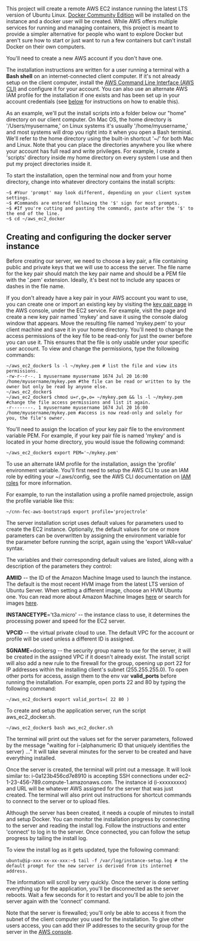 This project will create a remote AWS EC2 instance running the latest LTS version of Ubuntu Linux. [Docker Community Edition](https://docs.docker.com/install/linux/docker-ce/ubuntu/) will be installed on the instance and a docker user will be created. While AWS offers multiple services for running and managing containers, this project is meant to provide a simpler alternative for people who want to explore Docker but aren't sure how to start or just want to run a few containers but can't install Docker on their own computers.

You'll need to create a new AWS account if you don't have one.

The installation instructions are written for a user running a terminal with a <b title="The default shell isn't always bash, for example on Ubuntu it's Dash and on Mac OSX Mojave it's zsh. Don't use a plain shell, but bash, zsh, tcsh, fish should all work, though the Docker install script only installs completion for bash.">Bash shell</b> on an internet-connected client computer. If it's not already setup on the client computer, install the [AWS Command Line Interface \(AWS CLI\)](https://docs.aws.amazon.com/cli/latest/userguide/cli-chap-install.html) and configure it for your account. You can also use an alternate AWS IAM profile for the installation if one exists and has been set up in your account credentials \(see [below](#profile) for instructions on how to enable this\).

As an example, we'll put the install scripts into a folder below our "home" directory on our client computer. On Mac OS, the home directory is '/Users/myusername,' on Linux systems it's usually '/home/myusername,' and most systems will drop you right into it when you open a Bash terminal. We'll refer to the home directory using the built-in shortcut '~/' for both Mac and Linux. Note that you can place the directories anywhere you like where your account has full read and write privileges. For example, I create a 'scripts' directory inside my home directory on every system I use and then put my project directories inside it.

To start the installation, open the terminal now and from your home directory, change into whatever directory contains the install scripts:
```
~$ #Your 'prompt' may look different, depending on your client system settings.
~$ #Commands are entered following the '$' sign for most prompts.
~$ #If you're cutting and pasting the commands, paste after the '$' to the end of the line.
~$ cd ~/aws_ec2_docker
```

## Creating and configuring the docker server instance

Before creating our server, we need to choose a key pair, a file containing public and private keys that we will use to access the server. The file name for the key pair should match the key pair name and should be a PEM file with the '.pem' extension. Ideally, it's best not to include any spaces or dashes in the file name.

If you don't already have a key pair in your AWS account you want to use, you can create one or import an existing key by visiting the [key pair page](https://console.aws.amazon.com/ec2/v2/home?region=us-east-1#KeyPairs:) in the AWS console, under the EC2 service. For example, visit the page and create a new key pair named 'mykey' and save it using the console dialog window that appears. Move the resulting file named 'mykey.pem' to your client machine and save it in your home directory. You'll need to change the access permissions of the key file to be read-only for just the owner before you can use it. This ensures that the file is only usable under your specific user account. To view and change the permissions, type the following commands:
```
~/aws_ec2_docker$ ls -l ~/mykey.pem # list the file and view its permissions.
-rw-r--r--. 1 myusername myusername 1674 Jul 20 16:00 /home/myusername/mykey.pem #the file can be read or written to by the owner but only be read by anyone else.
~/aws_ec2_docker$
~/aws_ec2_docker$ chmod u=r,g=,o= ~/mykey.pem && ls -l ~/mykey.pem #change the file access permissions and list it again.
-r--------. 1 myusername myusername 1674 Jul 20 16:00 /home/myusername/mykey.pem #access is now read-only and solely for you, the file's owner.
```
You'll need to assign the location of your key pair file to the environment variable PEM. For example, if your key pair file is named 'mykey' and is located in your home directory, you would issue the following command:

```
~/aws_ec2_docker$ export PEM='~/mykey.pem'
```

To use an alternate IAM <a name="profile">profile</a> for the installation, assign the 'profile' environment variable. You'll first need to setup the AWS CLI to use an IAM role by editing your ~/.aws/config, see the AWS CLI documentation on [IAM roles](https://docs.aws.amazon.com/cli/latest/userguide/cli-configure-role.html) for more information.

For example, to run the installation using a profile named projectrole, assign the profile variable like this:

```
~/cnn-fec-aws-bootstrap$ export profile='projectrole'
```

The server installation script uses default values for parameters used to create the EC2 instance.  Optionally, the default values for one or more parameters can be overwritten by assigning the environment variable for the parameter before running the script, again using the 'export VAR=value' syntax.

The variables and their corresponding default values are listed, along with a description of the parameters they control:

**AMIID** -- the ID of the Amazon Machine Image used to launch the instance. The default is the most recent HVM image from the latest LTS version of Ubuntu Server. When setting a different image, choose an HVM Ubuntu one. You can read more about Amazon Machine Images [here](https://docs.aws.amazon.com/AWSEC2/latest/UserGuide/AMIs.html) or search for images [here](https://cloud-images.ubuntu.com/locator/ec2/).

**INSTANCETYPE**='t3a.micro' -- the instance class to use, it determines the processing power and speed for the EC2 server.

**VPCID** -- the virtual private cloud to use. The default VPC for the account or profile will be used unless a different ID is assigned. 

**SGNAME**=dockersg -- the security group name to use for the server, it will be created in the assigned VPC if it doesn't already exist. The install script will also add a new rule to the firewall for the group, opening up port 22 for IP addresses within the installing client's subnet (255.255.255.0). To open other ports for access, assign them to the env var **valid_ports** before running the installation. For example, open ports 22 and 80 by typing the following command:
```
~/aws_ec2_docker$ export valid_ports=( 22 80 )
```

To create and setup the application server, run the script aws_ec2_docker.sh.

    ~/aws_ec2_docker$ bash aws_ec2_docker.sh

The terminal will print out the values set for the server parameters, followed by the message "waiting for i-{alphanumeric ID that uniquely identifies the server} ..."
It will take several minutes for the server to be created and have everything installed.

Once the server is created, the terminal will print out a message. It will look similar to: i-0a123b456cd7e8910 is accepting SSH connections under ec2-1-23-456-789.compute-1.amazonaws.com. The instance id (i-xxxxxxxxx) and URL will be whatever AWS assigned for the server that was just created. The terminal will also print out instructions for shortcut commands to connect to the server or to upload files.

Although the server has been created, it needs a couple of minutes to install and setup Docker. You can monitor the installation progress by connecting to the server and reading the install log. Follow the instructions and enter 'connect' to log in to the server. Once connected, you can follow the setup progress by tailing the install log.

To view the install log as it gets updated, type the following command:
```
ubuntu@ip-xxx-xx-xx-xxx:~$ tail -f /var/log/instance-setup.log # the default prompt for the new server is derived from its internet address.
```

The information will scroll by very quickly. Once the server is done setting everything up for the application, you'll be disconnected as the server reboots. Wait a few seconds for it to restart and you'll be able to join the server again with the 'connect' command.

Note that the server is firewalled; you'll only be able to access it from the subnet of the client computer you used for the installation. To give other users access, you can add their IP addresses to the security group for the server in the [AWS console](https://console.aws.amazon.com/ec2/v2/home?region=us-east-1#SecurityGroups:sort=desc:ipPermissionsIngress).